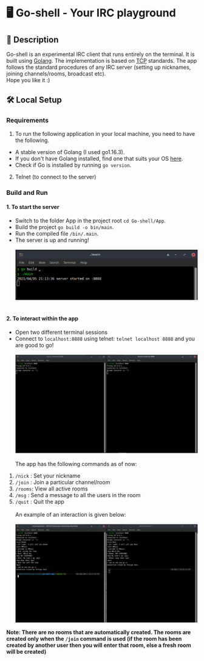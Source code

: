 # :desktop_computer: Go-shell - Your IRC playground

## :page_facing_up: Description

Go-shell is an experimental IRC client that runs entirely on the terminal. 
It is built using [Golang](https://golang.org/). The implementation is based on 
[TCP](https://searchnetworking.techtarget.com/definition/TCP#:~:text=TCP%20(Transmission%20Control%20Protocol)%20is,of%20data%20to%20each%20other.) standards. 
The app follows the standard procedures of any IRC server
(setting up nicknames, joining channels/rooms, broadcast etc). <br /> Hope you like it :)

## :hammer_and_wrench: Local Setup

### Requirements
1. To run the following application in your local machine, you need to have the following.<br />
 - A stable version of Golang (I used go1.16.3).
 - If you don't have Golang installed, find one that suits your OS [here](https://golang.org/dl/).
 - Check if Go is installed by running `go version`.
2. Telnet (to connect to the server)

### Build and Run
#### 1. To start the server
- Switch to the folder App in the project root `cd Go-shell/App`.
- Build the project `go build -o bin/main`.
- Run the compiled file `/bin/.main`.
- The server is up and running!<br /><br />
![server](https://github.com/routrohan/go-shell/blob/master/Screenshots/server_running.png)<br /><br />
#### 2. To interact within the app
- Open two different terminal sessions 
- Connect to `localhost:8888` using telnet: `telnet localhost 8888` and you are good to go!<br /><br />
![client](https://github.com/routrohan/go-shell/blob/master/Screenshots/client_connected.png)<br /><br />
The app has the following commands as of now:
1. `/nick` : Set your nickname
2. `/join` : Join a particular channel/room
3. `/rooms`: View all active rooms
4. `/msg`  : Send a message to all the users in the room 
5. `/quit` : Quit the app<br /><br />
An example of an interaction is given below:<br/><br/>
![clientint](https://github.com/routrohan/go-shell/blob/master/Screenshots/client_interact.png)

<b>Note<b/>: There are no rooms that are automatically created. The rooms are created only when the `/join` command is used (if the room has been created by another user then you will enter that room, else a fresh room will be created)
<br />
